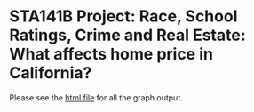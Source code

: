 # STA141B Project: Race, School Ratings, Crime and Real Estate: What affects home price in California?
Please see the [html file](https://cjacquelineq.github.io/STA141B-Project-House-Price/STA+141B+Project+House+Price.html) for all the graph output.
